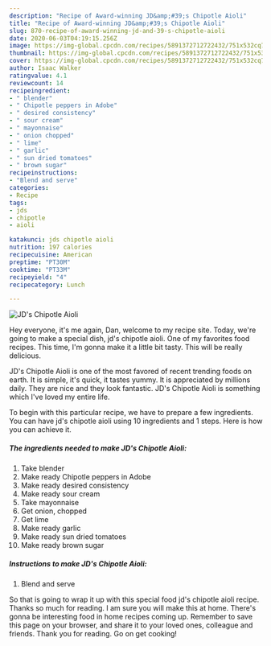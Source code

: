 ```yaml
---
description: "Recipe of Award-winning JD&amp;#39;s Chipotle Aioli"
title: "Recipe of Award-winning JD&amp;#39;s Chipotle Aioli"
slug: 870-recipe-of-award-winning-jd-and-39-s-chipotle-aioli
date: 2020-06-03T04:19:15.256Z
image: https://img-global.cpcdn.com/recipes/5891372712722432/751x532cq70/jds-chipotle-aioli-recipe-main-photo.jpg
thumbnail: https://img-global.cpcdn.com/recipes/5891372712722432/751x532cq70/jds-chipotle-aioli-recipe-main-photo.jpg
cover: https://img-global.cpcdn.com/recipes/5891372712722432/751x532cq70/jds-chipotle-aioli-recipe-main-photo.jpg
author: Isaac Walker
ratingvalue: 4.1
reviewcount: 14
recipeingredient:
- " blender"
- " Chipotle peppers in Adobe"
- " desired consistency"
- " sour cream"
- " mayonnaise"
- " onion chopped"
- " lime"
- " garlic"
- " sun dried tomatoes"
- " brown sugar"
recipeinstructions:
- "Blend and serve"
categories:
- Recipe
tags:
- jds
- chipotle
- aioli

katakunci: jds chipotle aioli 
nutrition: 197 calories
recipecuisine: American
preptime: "PT30M"
cooktime: "PT33M"
recipeyield: "4"
recipecategory: Lunch

---
```



![JD&#39;s Chipotle Aioli](https://img-global.cpcdn.com/recipes/5891372712722432/751x532cq70/jds-chipotle-aioli-recipe-main-photo.jpg)

Hey everyone, it's me again, Dan, welcome to my recipe site. Today, we're going to make a special dish, jd&#39;s chipotle aioli. One of my favorites food recipes. This time, I'm gonna make it a little bit tasty. This will be really delicious.

JD&#39;s Chipotle Aioli is one of the most favored of recent trending foods on earth. It is simple, it's quick, it tastes yummy. It is appreciated by millions daily. They are nice and they look fantastic. JD&#39;s Chipotle Aioli is something which I've loved my entire life.




To begin with this particular recipe, we have to prepare a few ingredients. You can have jd&#39;s chipotle aioli using 10 ingredients and 1 steps. Here is how you can achieve it.

<!--inarticleads1-->

##### The ingredients needed to make JD&#39;s Chipotle Aioli:

1. Take  blender
1. Make ready  Chipotle peppers in Adobe
1. Make ready  desired consistency
1. Make ready  sour cream
1. Take  mayonnaise
1. Get  onion, chopped
1. Get  lime
1. Make ready  garlic
1. Make ready  sun dried tomatoes
1. Make ready  brown sugar




<!--inarticleads2-->

##### Instructions to make JD&#39;s Chipotle Aioli:

1. Blend and serve




So that is going to wrap it up with this special food jd&#39;s chipotle aioli recipe. Thanks so much for reading. I am sure you will make this at home. There's gonna be interesting food in home recipes coming up. Remember to save this page on your browser, and share it to your loved ones, colleague and friends. Thank you for reading. Go on get cooking!
